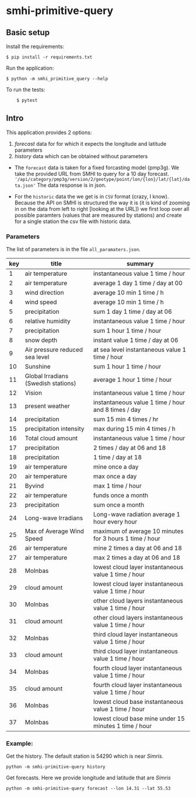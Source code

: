 # smhi-primitive-query

## Basic setup

Install the requirements:
```
$ pip install -r requirements.txt
```

Run the application:
```
$ python -m smhi_primitive_query --help
```

To run the tests:
```
    $ pytest
```

## Intro

This application provides 2 options:
1. *forecast* data for for which it expects the longitude and latitude parameters
2. *history* data which can be obtained without parameters

- The `forecast` data is taken for a fixed forcasting model (pmp3g). We take the provided URL from SMHI
to query for a 10 day forecast. `'/api/category/pmp3g/version/2/geotype/point/lon/{lon}/lat/{lat}/data.json'`
The data response is in json.

- For the `historic` data the we get is in `CSV` format (crazy, I know). Because the API on SMHI 
is structured the way it is (it is kind of zooming in on the data from left to right [looking at the URL]) 
we first loop over all possible paramters (values that are measured by stations) and create for a single station the csv file with historic data.

### Parameters
The list of parameters is in the file `all_paramaters.json`. 


| key | title                               | summary                                                                        |
|-----|-------------------------------------|--------------------------------------------------------------------------------|
| 1   | air temperature                     | instantaneous value            1 time / hour                                   |
| 2   | air temperature                     | average 1 day                  1 time / day                      at 00         |
| 3   | wind direction                      | average 10 min                 1 time / h                                      |
| 4   | wind speed                          | average 10 min                 1 time / h                                      |
| 5   | precipitation                       | sum 1 day                      1 time / day                      at 06         |
| 6   | relative humidity                   | instantaneous value            1 time / hour                                   |
| 7   | precipitation                       | sum 1 hour                     1 time / hour                                   |
| 8   | snow depth                          | instant value                  1 time / day                      at 06         |
| 9   | Air pressure reduced sea level      | at sea level                   instantaneous value               1 time / hour |
| 10  | Sunshine                            | sum 1 hour                     1 time / hour                                   |
| 11  | Global Irradians (Swedish stations) | average 1 hour                 1 time / hour                                   |
| 12  | Vision                              | instantaneous value            1 time / hour                                   |
| 13  | present weather                     | instantaneous value            1 time / hour and 8 times / day                 |
| 14  | precipitation                       | sum 15 min                     4 times / hr                                    |
| 15  | precipitation intensity             | max during 15 min              4 times / h                                     |
| 16  | Total cloud amount                  | instantaneous value            1 time / hour                                   |
| 17  | precipitation                       | 2 times / day                  at 06 and 18                                    |
| 18  | precipitation                       | 1 time / day                   at 18                                           |
| 19  | air temperature                     | mine                           once a day                                      |
| 20  | air temperature                     | max                            once a day                                      |
| 21  | Byvind                              | max                            1 time / hour                                   |
| 22  | air temperature                     | funds                          once a month                                    |
| 23  | precipitation                       | sum                            once a month                                    |
| 24  | Long-wave Irradians                 | Long-wave radiation            average 1 hour                    every hour    |
| 25  | Max of Average Wind Speed           | maximum of average 10 minutes  for 3 hours                       1 time / hour |
| 26  | air temperature                     | mine                           2 times a day                     at 06 and 18  |
| 27  | air temperature                     | max                            2 times a day                     at 06 and 18  |
| 28  | Molnbas                             | lowest cloud layer             instantaneous value               1 time / hour |
| 29  | cloud amount                        | lowest cloud layer             instantaneous value               1 time / hour |
| 30  | Molnbas                             | other cloud layers             instantaneous value               1 time / hour |
| 31  | cloud amount                        | other cloud layers             instantaneous value               1 time / hour |
| 32  | Molnbas                             | third cloud layer              instantaneous value               1 time / hour |
| 33  | cloud amount                        | third cloud layer              instantaneous value               1 time / hour |
| 34  | Molnbas                             | fourth cloud layer             instantaneous value               1 time / hour |
| 35  | cloud amount                        | fourth cloud layer             instantaneous value               1 time / hour |
| 36  | Molnbas                             | lowest cloud base              instantaneous value               1 time / hour |
| 37  | Molnbas                             | lowest cloud base              mine under 15 minutes             1 time / hour |

### Example:
Get the history. The default station is 54290 which is near *Simris*.
```
python -m smhi-primitive-query history

```

Get forecasts. Here we provide longitude and latitude that are *Simris*
```
python -m smhi-primitive-query forecast --lon 14.31 --lat 55.53
```
